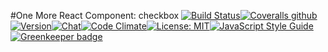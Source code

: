 #One More React Component: checkbox
[![Build Status](https://img.shields.io/travis/one-react/checkbox.svg)](https://travis-ci.org/one-react/checkbox)[![Coveralls github](https://img.shields.io/coveralls/github/one-react/checkbox.svg)](https://coveralls.io/github/one-react/checkbox)[![Version](https://img.shields.io/npm/v/or-checkbox.svg)](https://www.npmjs.com/package/or-checkbox)[![Chat](https://img.shields.io/gitter/room/one-react-org/Lobby.svg)](https://gitter.im/one-react-org/Lobby)[![Code Climate](https://img.shields.io/codeclimate/github/one-react/checkbox.svg)](https://codeclimate.com/github/one-react/checkbox)[![License: MIT](https://img.shields.io/badge/License-MIT-brightgreen.svg)](https://opensource.org/licenses/MIT)[![JavaScript Style Guide](https://img.shields.io/badge/code_style-standard-brightgreen.svg)](https://standardjs.com) [![Greenkeeper badge](https://badges.greenkeeper.io/one-react/checkbox.svg)](https://greenkeeper.io/)
